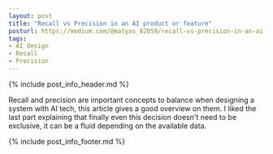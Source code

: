 ```yaml
---
layout: post
title: "Recall vs Precision in an AI product or feature"
posturl: https://medium.com/@matyas_82059/recall-vs-precision-in-an-ai-product-or-feature-cc3f1f97175a
tags:
- AI design
- Recall
- Precision
---
```


{% include post_info_header.md %}

Recall and precision are important concepts to balance when designing a system with AI tech, this article gives a good overview on them. I liked the last part explaining that finally even this decision doesn't need to be exclusive, it can be a fluid depending on the available data.

<!--more-->
{% include post_info_footer.md %}

